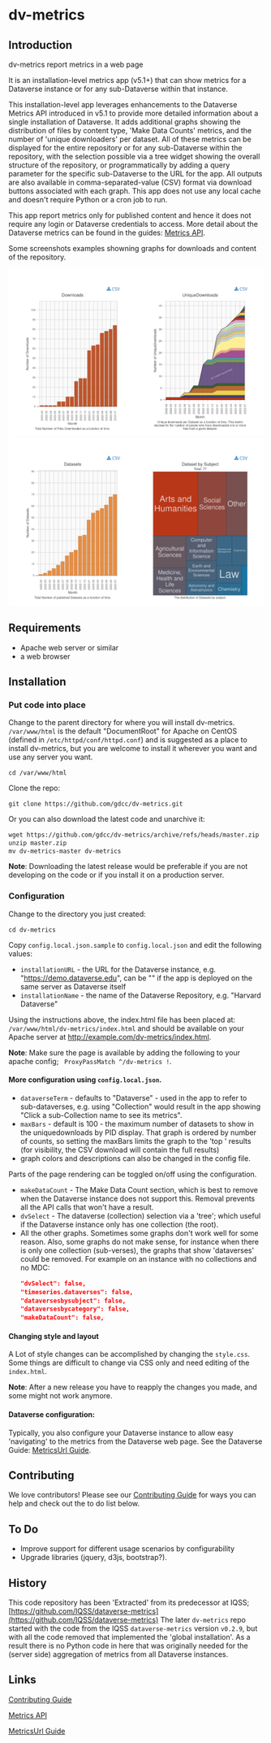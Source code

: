 # dv-metrics

## Introduction

dv-metrics report metrics in a web page

It is an installation-level metrics app (v5.1+) that can show metrics for a Dataverse instance 
or for any sub-Dataverse within that instance. 

This installation-level app leverages enhancements to the Dataverse Metrics API introduced in v5.1 
to provide more detailed information about a single installation of Dataverse. 
It adds additional graphs showing the distribution of files by content type, 'Make Data Counts' metrics, 
and the number of 'unique downloaders' per dataset. 
All of these metrics can be displayed for the entire repository or for any sub-Dataverse within the repository, 
with the selection possible via a tree widget showing the overall structure of the repository, 
or programmatically by adding a query parameter for the specific sub-Dataverse to the URL for the app. 
All outputs are also available in comma-separated-value (CSV) format via download buttons associated with each graph. 
This app does not use any local cache and doesn't require Python or a cron job to run.

This app report metrics only for published content and hence it does not require any login or Dataverse credentials to access.
More detail about the Dataverse metrics can be found in the guides: [Metrics API](http://guides.dataverse.org/en/latest/api/metrics.html).


Some screenshots examples showning graphs for downloads and content of the repository. 

![Download graphs](examples/DownloadGraphs.png?raw=true "Download graphs")
![Holdingsgraphs](examples/HoldingsGraphs.png?raw=true "Holdings graphs")

## Requirements

- Apache web server or similar
- a web browser

## Installation

### Put code into place

Change to the parent directory for where you will install dv-metrics. `/var/www/html` is the default "DocumentRoot" 
for Apache on CentOS (defined in `/etc/httpd/conf/httpd.conf`) and is suggested as a place to install dv-metrics, but you are welcome to install it 
wherever you want and use any server you want.

    cd /var/www/html

Clone the repo:

    git clone https://github.com/gdcc/dv-metrics.git

Or you can also download the latest code and unarchive it:

    wget https://github.com/gdcc/dv-metrics/archive/refs/heads/master.zip
    unzip master.zip
    mv dv-metrics-master dv-metrics

__Note__: Downloading the latest release would be preferable if you are not developing on the code or if you install it on a production server.


### Configuration

Change to the directory you just created:

    cd dv-metrics

Copy `config.local.json.sample` to `config.local.json` and edit the following values:

- `installationURL` - the URL for the Dataverse instance, e.g. "https://demo.dataverse.edu", 
   can be "" if the app is deployed on the same server as Dataverse itself
- `installationName` - the name of the Dataverse Repository, e.g. "Harvard Dataverse"

Using the instructions above, the index.html file has been placed at: 
`/var/www/html/dv-metrics/index.html`
and should be available on your Apache server at http://example.com/dv-metrics/index.html. 

__Note__: Make sure the page is available by adding the following to your apache config; ` ProxyPassMatch ^/dv-metrics !`. 

#### More configuration using `config.local.json`.

- `dataverseTerm` - defaults to "Dataverse" - used in the app to refer to sub-dataverses,
  e.g. using "Collection" would result in the app showing "Click a sub-Collection name to see its metrics".
- `maxBars` - default is 100 - the maximum number of datasets to show in the uniquedownloads by PID display.
  That graph is ordered by number of counts, so setting the maxBars limits the graph to the 'top <N>' results
  (for visibility, the CSV download will contain the full results)
- graph colors and descriptions can also be changed in the config file.

Parts of the page rendering can be toggled on/off using the configuration.

- `makeDataCount` - The Make Data Count section, which is best to remove when the Dataverse instance does not support this.
  Removal prevents all the API calls that won't have a result.
- `dvSelect` - The dataverse (collection) selection via a 'tree'; which useful if the Dataverse instance only has one collection (the root).
- All the other graphs. Sometimes some graphs don't work well for some reason.
  Also, some graphs do not make sense, for instance when there is only one collection (sub-verses),
  the graphs that show 'dataverses' could be removed.
  For example on an instance with no collections and no MDC:
  ```json
  "dvSelect": false,
  "timeseries.dataverses": false,
  "dataversesbysubject": false,
  "dataversesbycategory": false,
  "makeDataCount": false,
  ```

#### Changing style and layout

A Lot of style changes can be accomplished by changing the `style.css`. 
Some things are difficult to change via CSS only and need editing of the `index.html`.

__Note__: After a new release you have to reapply the changes you made, 
and some might not work anymore. 


#### Dataverse configuration: 

Typically, you also configure your Dataverse instance to allow easy 'navigating' to the metrics from the Dataverse web page.
See the Dataverse Guide: [MetricsUrl Guide](https://guides.dataverse.org/en/latest/installation/config.html#metricsurl).

## Contributing

We love contributors! Please see our [Contributing Guide](CONTRIBUTING.md) for ways you can help and check out the to do list below.

## To Do

- Improve support for different usage scenarios by configurability 
- Upgrade libraries (jquery, d3js, bootstrap?). 

## History

This code repository has been 'Extracted' from its predecessor at IQSS; [https://github.com/IQSS/dataverse-metrics](https://github.com/IQSS/dataverse-metrics)
The later `dv-metrics` repo started with the code from the IQSS `dataverse-metrics` version `v0.2.9`, 
but with all the code removed that implemented the 'global installation'. 
As a result there is no Python code in here that was originally needed for the (server side) aggregation of metrics from all Dataverse instances. 

## Links

[Contributing Guide](CONTRIBUTING.md)

[Metrics API](http://guides.dataverse.org/en/latest/api/metrics.html)

[MetricsUrl Guide](https://guides.dataverse.org/en/latest/installation/config.html#metricsurl)

